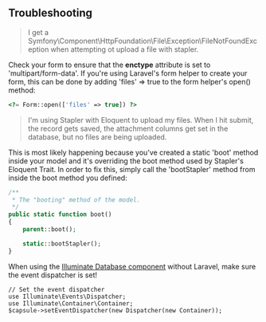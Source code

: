 ## Troubleshooting
> I get a Symfony\Component\HttpFoundation\File\Exception\FileNotFoundException when attempting ot upload a file with stapler.

Check your form to ensure that the **enctype** attribute is set to 'multipart/form-data'.  If you're using Laravel's form helper to create your form, this can be done by adding 'files' => true to the form helper's open() method:

```php
<?= Form::open(['files' => true]) ?>
```

> I'm using Stapler with Eloquent to upload my files.  When I hit submit, the record gets saved, the attachment columns get set in the database, but no files are being uploaded.

This is most likely happening because you've created a static 'boot' method inside your model and it's overriding the boot method used by Stapler's Eloquent Trait.  In order to fix this, simply call the 'bootStapler' method from inside the boot method you defined:
```php
/**
 * The "booting" method of the model.
 */
public static function boot()
{
    parent::boot();

    static::bootStapler();
}
```

When using the [Illuminate Database component](https://github.com/illuminate/database) without Laravel, make sure the event dispatcher is set!
```
// Set the event dispatcher
use Illuminate\Events\Dispatcher;
use Illuminate\Container\Container;
$capsule->setEventDispatcher(new Dispatcher(new Container));
```
